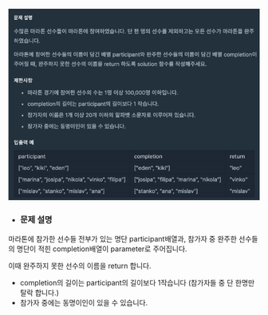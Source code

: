 ![문제 설명](/img/완주하지못한선수.png)

* ### 문제 설명

마라톤에 참가한 선수들 전부가 있는 명단 participant배열과,
참가자 중 완주한 선수들의 명단이 적힌 completion배열이 parameter로 주어집니다.

이때 완주하지 못한 선수의 이름을 return 합니다.

* completion의 길이는 participant의 길이보다 1작습니다 (참가자들 중 단 한명만 탈락 합니다.)
* 참가자 중에는 동명이인이 있을 수 있습니다.
